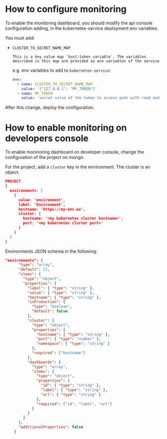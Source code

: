 # How to configure monitoring

To enable the monitoring dashboard, you should modify the api console configuration adding, in the kubernetes-service deployment env variables.

You must add:

* `CLUSTER_TO_SECRET_NAME_MAP`

      This is a key value map `host:token_variable`. The variables described in this map are provided as env variables of the service

    e.g. env variables to add to `kubernetes-service`:

    ```yaml
    env:
      - name: CLUSTER_TO_SECRET_NAME_MAP
        value: '{"127.0.0.1": "MY_TOKEN"}'
      - name: MY_TOKEN
        value: 'secret value of the token to access pods with read and write access (should be authorized to read logs and delete pods)'
    ```

After this change, deploy the configuration.

# How to enable monitoring on developers console

To enable moninoring dashboard on developer console, change the configuration of the project on mongo.

For the project, add a `cluster` key in the environment. The cluster is an object:

```json
PROJECT
{
  environments: [
    {
      value: 'environment',
      label: 'Environment',
      hostname: 'https://my-env.eu',
      cluster: {
        hostname: '<my kubernetes cluster hostname>',
        port: '<my kubernetes cluster port>'
      }
    }
  ]
}
```

Environments JSON schema in the following:

```json
"environments": {
      "type": "array",
      "default": [],
      "items": {
        "type": "object",
        "properties": {
          "label": { "type": "string" },
          "value": { "type": "string" },
          "hostname": { "type": "string" },
          "isProduction": {
            "type": "boolean",
            "default": false
          },
          "cluster": {
            "type": "object",
            "properties": {
              "hostname": { "type": "string" },
              "port": { "type": "number" },
              "namespace": { "type": "string" }
            },
            "required": ["hostname"]
          },
          "dashboards": {
            "type": "array",
            "items": {
              "type": "object",
              "properties": {
                "id": { "type": "string" },
                "label": { "type": "string" },
                "url": { "type": "string" }
              },
              "required": ["id", "label", "url"]
            }
          }
        }
      },
      "additionalProperties": false
    }
```
